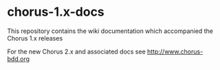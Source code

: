 # chorus-1.x-docs

This repository contains the wiki documentation which accompanied the Chorus 1.x releases

For the new Chorus 2.x and associated docs see http://www.chorus-bdd.org
